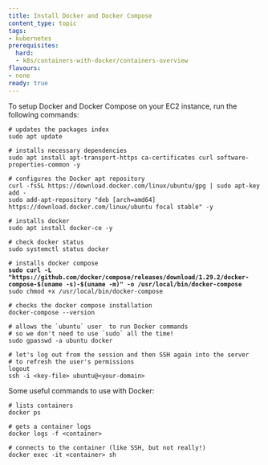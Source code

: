 ```yaml
---
title: Install Docker and Docker Compose
content_type: topic
tags:
- kubernetes
prerequisites:
  hard:
  - k8s/containers-with-docker/containers-overview
flavours:
- none
ready: true
---
```


To setup Docker and Docker Compose on your EC2 instance, run the following commands:

<pre><code># updates the packages index
sudo apt update

# installs necessary dependencies
sudo apt install apt-transport-https ca-certificates curl software-properties-common -y

# configures the Docker apt repository
curl -fsSL https://download.docker.com/linux/ubuntu/gpg | sudo apt-key add -
sudo add-apt-repository "deb [arch=amd64] https://download.docker.com/linux/ubuntu focal stable" -y

# installs docker
sudo apt install docker-ce -y

# check docker status
sudo systemctl status docker    

# installs docker compose
<strong>sudo curl -L "https://github.com/docker/compose/releases/download/1.29.2/docker-compose-$(uname -s)-$(uname -m)" -o /usr/local/bin/docker-compose
</strong>sudo chmod +x /usr/local/bin/docker-compose

# checks the docker compose installation
docker-compose --version

# allows the `ubuntu` user  to run Docker commands
# so we don't need to use `sudo` all the time!
sudo gpasswd -a ubuntu docker

# let's log out from the session and then SSH again into the server
# to refresh the user's permissions
logout
ssh -i &#x3C;key-file> ubuntu@&#x3C;your-domain>
</code></pre>

Some useful commands to use with Docker:

```
# lists containers
docker ps

# gets a container logs
docker logs -f <container>

# connects to the container (like SSH, but not really!)
docker exec -it <container> sh
```
